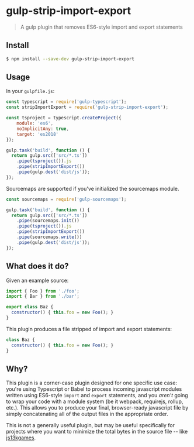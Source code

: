 # gulp-strip-import-export

> A gulp plugin that removes ES6-style import and export statements

## Install

```sh
$ npm install --save-dev gulp-strip-import-export
```

## Usage

In your `gulpfile.js`:

```js
const typescript = require('gulp-typescript');
const stripImportExport = require('gulp-strip-import-export');

const tsproject = typescript.createProject({
    module: 'es6',
    noImplicitAny: true,
    target: 'es2018'
});

gulp.task('build', function () {
  return gulp.src(['src/*.ts'])
    .pipe(tsproject()).js
    .pipe(stripImportExport())
    .pipe(gulp.dest('dist/js'));
});
```

Sourcemaps are supported if you've initialized the sourcemaps module.

```js
const sourcemaps = require('gulp-sourcemaps');

gulp.task('build', function () {
  return gulp.src(['src/*.ts'])
    .pipe(sourcemaps.init())
    .pipe(tsproject()).js
    .pipe(stripImportExport())
    .pipe(sourcemaps.write())
    .pipe(gulp.dest('dist/js'));
});
```

## What does it do?

Given an example source:

```js
import { Foo } from './foo';
import { Bar } from './bar';

export class Baz {
  constructor() { this.foo = new Foo(); }
}
```

This plugin produces a file stripped of import and export statements:

```js
class Baz {
  constructor() { this.foo = new Foo(); }
}
```

## Why?

This plugin is a corner-case plugin designed for one specific use case: you're using Typescript
or Babel to process incoming javascript modules written using ES6-style `import` and `export`
statements, and you _aren't_ going to wrap your code with a module system (be it webpack,
requirejs, rollup, etc.). This allows you to produce your final, browser-ready javascript file
by simply concatenating all of the output files in the appropriate order.

This is not a generally useful plugin, but may be useful specifically for projects where you
want to minimize the total bytes in the source file -- like [js13kgames](https://js13kgames.com/).


